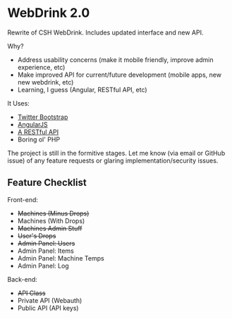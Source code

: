 WebDrink 2.0
============

Rewrite of CSH WebDrink. Includes updated interface and new API.

Why?
* Address usability concerns (make it mobile friendly, improve admin experience, etc)    
* Make improved API for current/future development (mobile apps, new new webdrink, etc)
* Learning, I guess (Angular, RESTful API, etc)

It Uses:
* [Twitter Bootstrap](http://getbootstrap.com/)    
* [AngularJS](http://angularjs.org/)    
* [A RESTful API](http://coreymaynard.com/blog/creating-a-restful-api-with-php/)    
* Boring ol' PHP        

The project is still in the formitive stages. Let me know (via email or GitHub issue) of any feature requests or glaring implementation/security issues.

Feature Checklist
-----------------

Front-end:
* ~~Machines (Minus Drops)~~
* Machines (With Drops)     
* ~~Machines Admin Stuff~~
* ~~User's Drops~~  
* ~~Admin Panel: Users~~
* Admin Panel: Items
* Admin Panel: Machine Temps
* Admin Panel: Log

Back-end:
* ~~API Class~~    
* Private API (Webauth)
* Public API (API keys)